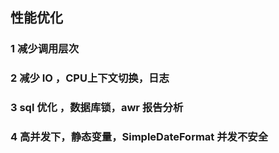 ## 性能优化
>
### 1 减少调用层次
>
### 2 减少 IO ，CPU上下文切换，日志
>
### 3 sql 优化 ，数据库锁，awr 报告分析
>
### 4 高并发下，静态变量，SimpleDateFormat 并发不安全 
>
